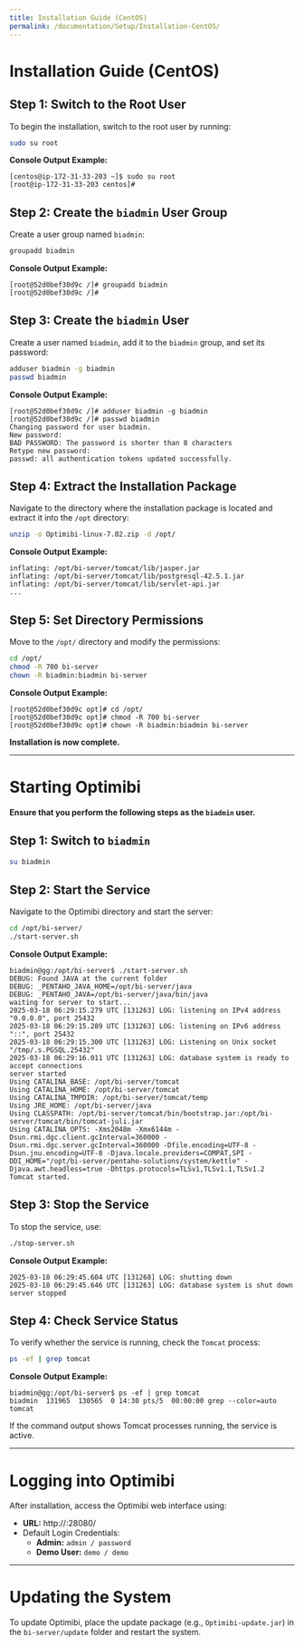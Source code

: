 ```yaml
---
title: Installation Guide (CentOS)
permalink: /documentation/Setup/Installation-CentOS/
---
```


# Installation Guide (CentOS)

## Step 1: Switch to the Root User

To begin the installation, switch to the root user by running:

```bash
sudo su root
```

**Console Output Example:**

```
[centos@ip-172-31-33-203 ~]$ sudo su root
[root@ip-172-31-33-203 centos]#
```

## Step 2: Create the `biadmin` User Group

Create a user group named `biadmin`:

```bash
groupadd biadmin
```

**Console Output Example:**

```
[root@52d0bef30d9c /]# groupadd biadmin
[root@52d0bef30d9c /]#
```

## Step 3: Create the `biadmin` User

Create a user named `biadmin`, add it to the `biadmin` group, and set its password:

```bash
adduser biadmin -g biadmin
passwd biadmin
```

**Console Output Example:**

```
[root@52d0bef30d9c /]# adduser biadmin -g biadmin
[root@52d0bef30d9c /]# passwd biadmin
Changing password for user biadmin.
New password:
BAD PASSWORD: The password is shorter than 8 characters
Retype new password:
passwd: all authentication tokens updated successfully.
```

## Step 4: Extract the Installation Package

Navigate to the directory where the installation package is located and extract it into the `/opt` directory:

```bash
unzip -o Optimibi-linux-7.02.zip -d /opt/
```

**Console Output Example:**

```
inflating: /opt/bi-server/tomcat/lib/jasper.jar
inflating: /opt/bi-server/tomcat/lib/postgresql-42.5.1.jar
inflating: /opt/bi-server/tomcat/lib/servlet-api.jar
...
```

## Step 5: Set Directory Permissions

Move to the `/opt/` directory and modify the permissions:

```bash
cd /opt/
chmod -R 700 bi-server
chown -R biadmin:biadmin bi-server
```

**Console Output Example:**

```
[root@52d0bef30d9c opt]# cd /opt/
[root@52d0bef30d9c opt]# chmod -R 700 bi-server
[root@52d0bef30d9c opt]# chown -R biadmin:biadmin bi-server
```

**Installation is now complete.**

------

# Starting Optimibi

**Ensure that you perform the following steps as the `biadmin` user.**

## Step 1: Switch to `biadmin`

```bash
su biadmin
```

## Step 2: Start the Service

Navigate to the Optimibi directory and start the server:

```bash
cd /opt/bi-server/
./start-server.sh
```

**Console Output Example:**

```
biadmin@gg:/opt/bi-server$ ./start-server.sh
DEBUG: Found JAVA at the current folder
DEBUG: _PENTAHO_JAVA_HOME=/opt/bi-server/java
DEBUG: _PENTAHO_JAVA=/opt/bi-server/java/bin/java
waiting for server to start...
2025-03-18 06:29:15.279 UTC [131263] LOG: listening on IPv4 address "0.0.0.0", port 25432
2025-03-18 06:29:15.289 UTC [131263] LOG: listening on IPv6 address "::", port 25432
2025-03-18 06:29:15.300 UTC [131263] LOG: Listening on Unix socket "/tmp/.s.PGSQL.25432"
2025-03-18 06:29:16.011 UTC [131263] LOG: database system is ready to accept connections
server started
Using CATALINA_BASE: /opt/bi-server/tomcat
Using CATALINA_HOME: /opt/bi-server/tomcat
Using CATALINA_TMPDIR: /opt/bi-server/tomcat/temp
Using JRE_HOME: /opt/bi-server/java
Using CLASSPATH: /opt/bi-server/tomcat/bin/bootstrap.jar:/opt/bi-server/tomcat/bin/tomcat-juli.jar
Using CATALINA_OPTS: -Xms2048m -Xmx6144m -Dsun.rmi.dgc.client.gcInterval=360000 -Dsun.rmi.dgc.server.gcInterval=360000 -Dfile.encoding=UTF-8 -Dsun.jnu.encoding=UTF-8 -Djava.locale.providers=COMPAT,SPI -DDI_HOME="/opt/bi-server/pentaho-solutions/system/kettle" -Djava.awt.headless=true -Dhttps.protocols=TLSv1,TLSv1.1,TLSv1.2
Tomcat started.
```

## Step 3: Stop the Service

To stop the service, use:

```bash
./stop-server.sh
```

**Console Output Example:**

```
2025-03-18 06:29:45.604 UTC [131268] LOG: shutting down
2025-03-18 06:29:45.646 UTC [131263] LOG: database system is shut down
server stopped
```

## Step 4: Check Service Status

To verify whether the service is running, check the `Tomcat` process:

```bash
ps -ef | grep tomcat
```

**Console Output Example:**

```
biadmin@gg:/opt/bi-server$ ps -ef | grep tomcat
biadmin  131965  130565  0 14:30 pts/5  00:00:00 grep --color=auto tomcat
```

If the command output shows Tomcat processes running, the service is active.

------

# Logging into Optimibi

After installation, access the Optimibi web interface using:

- **URL:** http://<server-ip>:28080/
- Default Login Credentials:
  - **Admin:** `admin / password`
  - **Demo User:** `demo / demo`

------

# Updating the System

To update Optimibi, place the update package (e.g., `Optimibi-update.jar`) in the `bi-server/update` folder and restart the system.